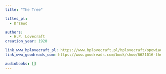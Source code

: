 ```yaml
---
title: "The Tree"

titles_pl:
  - Drzewo

authors:
  - H.P. Lovecraft
creation_year: 1920

link_www_hplovecraft_pl: https://www.hplovecraft.pl/hplovecraft/opowiadania-nowele-powiesci/the-tree/
link_www_goodreads_com: https://www.goodreads.com/book/show/6621016-the-tree

audiobooks: []
---
```



